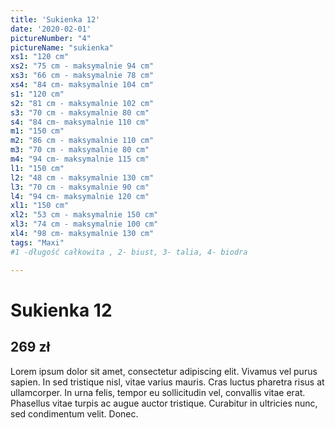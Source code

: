 ```yaml
---
title: 'Sukienka 12'
date: '2020-02-01'
pictureNumber: "4"
pictureName: "sukienka"
xs1: "120 cm"
xs2: "75 cm - maksymalnie 94 cm"
xs3: "66 cm - maksymalnie 78 cm"
xs4: "84 cm- maksymalnie 104 cm"
s1: "120 cm"
s2: "81 cm - maksymalnie 102 cm"
s3: "70 cm - maksymalnie 80 cm"
s4: "84 cm- maksymalnie 110 cm"
m1: "150 cm"
m2: "86 cm - maksymalnie 110 cm"
m3: "70 cm - maksymalnie 80 cm"
m4: "94 cm- maksymalnie 115 cm"
l1: "150 cm"
l2: "48 cm - maksymalnie 130 cm"
l3: "70 cm - maksymalnie 90 cm"
l4: "94 cm- maksymalnie 120 cm"
xl1: "150 cm"
xl2: "53 cm - maksymalnie 150 cm"
xl3: "74 cm - maksymalnie 100 cm"
xl4: "98 cm- maksymalnie 130 cm"
tags: "Maxi"
#1 -długość całkowita , 2- biust, 3- talia, 4- biodra

---
```

# Sukienka 12
## 269 zł
 

Lorem ipsum dolor sit amet, consectetur adipiscing elit. Vivamus vel purus sapien. In sed tristique nisl, vitae varius mauris. Cras luctus pharetra risus at ullamcorper. In urna felis, tempor eu sollicitudin vel, convallis vitae erat. Phasellus vitae turpis ac augue auctor tristique. Curabitur in ultricies nunc, sed condimentum velit. Donec. 